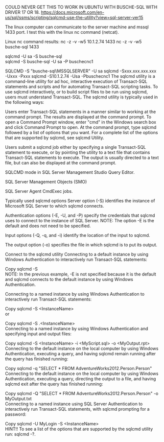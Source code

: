 COULD NEVER GET THIS TO WORK IN UBUNTU WITH BUSCHE-SQL
WITH DRIVER 17 OR 18.
https://docs.microsoft.com/en-us/sql/ssms/scripting/sqlcmd-use-the-utility?view=sql-server-ver15

The linux computer can communicate to the server machine and mssql 1433 port. I test this with the linux nc command (netcat).

Linux nc command results:
nc -z -v -w5 10.1.2.74 1433
nc -z -v -w5 busche-sql 1433

sqlcmd -U sa -S busche-sql  
sqlcmd -S busche-sql -U sa -P buschecnc1

SQLCMD -S "busche-sql\MSSQLSERVER" -U sa
sqlcmd -Sxxx.xxx.xxx.xxx -Uxxx -Pxxx
sqlcmd -S10.1.2.74 -Usa -Pbuschecnc1
The sqlcmd utility is a command-line utility for ad hoc, interactive execution of Transact-SQL statements and scripts and for automating Transact-SQL scripting tasks. To use sqlcmd interactively, or to build script files to be run using sqlcmd, users must understand Transact-SQL. The sqlcmd utility is typically used in the following ways:

Users enter Transact-SQL statements in a manner similar to working at the command prompt. The results are displayed at the command prompt. To open a Command Prompt window, enter "cmd" in the Windows search box and click Command Prompt to open. At the command prompt, type sqlcmd followed by a list of options that you want. For a complete list of the options that are supported by sqlcmd, see sqlcmd Utility.

Users submit a sqlcmd job either by specifying a single Transact-SQL statement to execute, or by pointing the utility to a text file that contains Transact-SQL statements to execute. The output is usually directed to a text file, but can also be displayed at the command prompt.

SQLCMD mode in SQL Server Management Studio Query Editor.

SQL Server Management Objects (SMO)

SQL Server Agent CmdExec jobs.

Typically used sqlcmd options
Server option (-S) identifies the instance of Microsoft SQL Server to which sqlcmd connects.

Authentication options (-E, -U, and -P) specify the credentials that sqlcmd uses to connect to the instance of SQL Server. NOTE: The option -E is the default and does not need to be specified.

Input options (-Q, -q, and -i) identify the location of the input to sqlcmd.

The output option (-o) specifies the file in which sqlcmd is to put its output.

Connect to the sqlcmd utility
Connecting to a default instance by using Windows Authentication to interactively run Transact-SQL statements:


Copy
sqlcmd -S <ComputerName>  
NOTE: In the previous example, -E is not specified because it is the default and sqlcmd connects to the default instance by using Windows Authentication.

Connecting to a named instance by using Windows Authentication to interactively run Transact-SQL statements:


Copy
sqlcmd -S <ComputerName>\<InstanceName>  
or


Copy
sqlcmd -S .\<InstanceName>  
Connecting to a named instance by using Windows Authentication and specifying input and output files:


Copy
sqlcmd -S <ComputerName>\<InstanceName> -i <MyScript.sql> -o <MyOutput.rpt>  
Connecting to the default instance on the local computer by using Windows Authentication, executing a query, and having sqlcmd remain running after the query has finished running:


Copy
sqlcmd -q "SELECT * FROM AdventureWorks2012.Person.Person"  
Connecting to the default instance on the local computer by using Windows Authentication, executing a query, directing the output to a file, and having sqlcmd exit after the query has finished running:


Copy
sqlcmd -Q "SELECT * FROM AdventureWorks2012.Person.Person" -o MyOutput.txt  
Connecting to a named instance using SQL Server Authentication to interactively run Transact-SQL statements, with sqlcmd prompting for a password:


Copy
sqlcmd -U MyLogin -S <ComputerName>\<InstanceName>  
HINT!! To see a list of the options that are supported by the sqlcmd utility run: sqlcmd -?.

